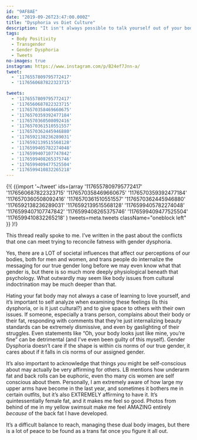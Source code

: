```yaml
---
id: "9AF8AE"
date: "2019-09-26T23:47:00.000Z"
title: "Dysphoria vs Diet Culture"
description: "It isn't always possible to talk yourself out of your body issues."
tags:
  - Body Positivity
  - Transgender
  - Gender Dysphoria
  - Tweets
no-images: true
instagram: https://www.instagram.com/p/B24ef7Jnn-a/
tweet:
  - '1176557809795772417'
  - '1176560687822323715'

tweets:
  - '1176557809795772417'
  - '1176560687822323715'
  - '1176570358469660675'
  - '1176570359392477184'
  - '1176570360508092416'
  - '1176570361510551557'
  - '1176570362445946880'
  - '1176592138236289031'
  - '1176592139515568128'
  - '1176599405782274048'
  - '1176599407107747842'
  - '1176599408265375746'
  - '1176599409477525504'
  - '1176599410832265218'
---
```


{!{
{{import '~/tweet' ids=(array
  '1176557809795772417'
  '1176560687822323715'
  '1176570358469660675'
  '1176570359392477184'
  '1176570360508092416'
  '1176570361510551557'
  '1176570362445946880'
  '1176592138236289031'
  '1176592139515568128'
  '1176599405782274048'
  '1176599407107747842'
  '1176599408265375746'
  '1176599409477525504'
  '1176599410832265218'
) tweets=meta.tweets className="oneblock left" }}
}!}


This thread really spoke to me. I’ve written in the past about the conflicts that one can meet trying to reconcile fatness with gender dysphoria.

Yes, there are a LOT of societal influences that affect our perceptions of our bodies, both for men and women, and trans people do internalize the messaging for our true gender long before we may even know what that gender is, but there is so much more deeply physiological beneath that psychology. What outwardly may seem like body issues from cultural indoctrination may be much deeper than that.

Hating your fat body may not always a case of learning to love yourself, and it’s important to self analyze when examining these feelings (Is this dysphoria, or is it just cultural?) and to give space to others with their own issues. If someone, especially a trans person, complains about their body or their fat, responding with comments that they’re just internalizing beauty standards can be extremely dismissive, and even by gaslighting of their struggles. Even statements like “Oh, your body looks just like mine, you’re fine” can be detrimental (and I’ve even been guilty of this myself). Gender Dysphoria doesn’t care if the shape is within cis norms of our true gender, it cares about if it falls in cis norms of our assigned gender.

It’s also important to acknowledge that things *you* might be self-conscious about may actually be very affirming for others. LB mentions how underarm fat and back rolls can be euphoric, even tho many cis women are self conscious about them. Personally, I am extremely aware of how large my upper arms have become in the last year, and sometimes it bothers me in certain outfits, but it’s also EXTREMELY affirming to have it. It’s quintessentially female fat, and it makes me feel so good. Photos from behind of me in my yellow swimsuit make me feel AMAZING entirely *because* of the back fat I have developed.

It’s a difficult balance to reach, managing these dual body images, but there is a lot of peace to be found as a trans fat once you figure it all out.
